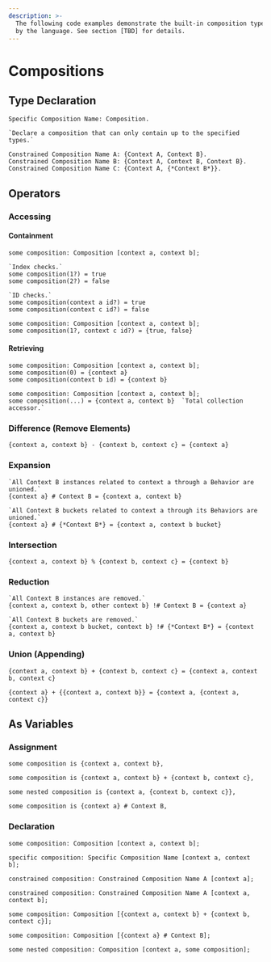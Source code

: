 ```yaml
---
description: >-
  The following code examples demonstrate the built-in composition type offered
  by the language. See section [TBD] for details.
---
```


# Compositions

## Type Declaration

```
Specific Composition Name: Composition.
```

```
`Declare a composition that can only contain up to the specified types.`

Constrained Composition Name A: {Context A, Context B}.
Constrained Composition Name B: {Context A, Context B, Context B}.
Constrained Composition Name C: {Context A, {*Context B*}}.
```

## Operators

### Accessing

#### Containment

```
some composition: Composition [context a, context b];

`Index checks.`
some composition(1?) = true
some composition(2?) = false

`ID checks.`
some composition(context a id?) = true
some composition(context c id?) = false
```

```
some composition: Composition [context a, context b];
some composition(1?, context c id?) = {true, false}
```

#### Retrieving

```
some composition: Composition [context a, context b];
some composition(0) = {context a}
some composition(context b id) = {context b}
```

```
some composition: Composition [context a, context b];
some composition(...) = {context a, context b}  `Total collection accessor.`
```

### Difference (Remove Elements)

```
{context a, context b} - {context b, context c} = {context a}
```

### Expansion

```
`All Context B instances related to context a through a Behavior are unioned.`
{context a} # Context B = {context a, context b}
```

```
`All Context B buckets related to context a through its Behaviors are unioned.`
{context a} # {*Context B*} = {context a, context b bucket}
```

### Intersection

```
{context a, context b} % {context b, context c} = {context b}
```

### Reduction

```
`All Context B instances are removed.`
{context a, context b, other context b} !# Context B = {context a}
```

```
`All Context B buckets are removed.`
{context a, context b bucket, context b} !# {*Context B*} = {context a, context b}
```

### Union (Appending)

```
{context a, context b} + {context b, context c} = {context a, context b, context c}
```

```
{context a} + {{context a, context b}} = {context a, {context a, context c}}
```

## As Variables

### Assignment

```
some composition is {context a, context b},
```

```
some composition is {context a, context b} + {context b, context c},
```

```
some nested composition is {context a, {context b, context c}},
```

```
some composition is {context a} # Context B,
```

### Declaration

```
some composition: Composition [context a, context b];
```

```
specific composition: Specific Composition Name [context a, context b];
```

```
constrained composition: Constrained Composition Name A [context a];
```

```
constrained composition: Constrained Composition Name A [context a, context b];
```

```
some composition: Composition [{context a, context b} + {context b, context c}];
```

```
some composition: Composition [{context a} # Context B];
```

```
some nested composition: Composition [context a, some composition];
```
